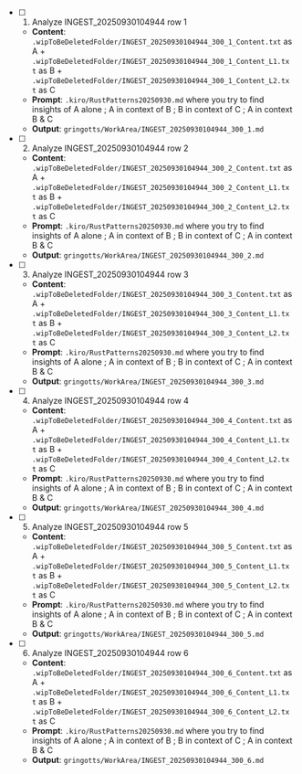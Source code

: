 - [ ] 1. Analyze INGEST_20250930104944 row 1
  - **Content**: `.wipToBeDeletedFolder/INGEST_20250930104944_300_1_Content.txt` as A + `.wipToBeDeletedFolder/INGEST_20250930104944_300_1_Content_L1.txt` as B + `.wipToBeDeletedFolder/INGEST_20250930104944_300_1_Content_L2.txt` as C
  - **Prompt**: `.kiro/RustPatterns20250930.md` where you try to find insights of A alone ; A in context of B ; B in context of C ; A in context B & C
  - **Output**: `gringotts/WorkArea/INGEST_20250930104944_300_1.md`

- [ ] 2. Analyze INGEST_20250930104944 row 2
  - **Content**: `.wipToBeDeletedFolder/INGEST_20250930104944_300_2_Content.txt` as A + `.wipToBeDeletedFolder/INGEST_20250930104944_300_2_Content_L1.txt` as B + `.wipToBeDeletedFolder/INGEST_20250930104944_300_2_Content_L2.txt` as C
  - **Prompt**: `.kiro/RustPatterns20250930.md` where you try to find insights of A alone ; A in context of B ; B in context of C ; A in context B & C
  - **Output**: `gringotts/WorkArea/INGEST_20250930104944_300_2.md`

- [ ] 3. Analyze INGEST_20250930104944 row 3
  - **Content**: `.wipToBeDeletedFolder/INGEST_20250930104944_300_3_Content.txt` as A + `.wipToBeDeletedFolder/INGEST_20250930104944_300_3_Content_L1.txt` as B + `.wipToBeDeletedFolder/INGEST_20250930104944_300_3_Content_L2.txt` as C
  - **Prompt**: `.kiro/RustPatterns20250930.md` where you try to find insights of A alone ; A in context of B ; B in context of C ; A in context B & C
  - **Output**: `gringotts/WorkArea/INGEST_20250930104944_300_3.md`

- [ ] 4. Analyze INGEST_20250930104944 row 4
  - **Content**: `.wipToBeDeletedFolder/INGEST_20250930104944_300_4_Content.txt` as A + `.wipToBeDeletedFolder/INGEST_20250930104944_300_4_Content_L1.txt` as B + `.wipToBeDeletedFolder/INGEST_20250930104944_300_4_Content_L2.txt` as C
  - **Prompt**: `.kiro/RustPatterns20250930.md` where you try to find insights of A alone ; A in context of B ; B in context of C ; A in context B & C
  - **Output**: `gringotts/WorkArea/INGEST_20250930104944_300_4.md`

- [ ] 5. Analyze INGEST_20250930104944 row 5
  - **Content**: `.wipToBeDeletedFolder/INGEST_20250930104944_300_5_Content.txt` as A + `.wipToBeDeletedFolder/INGEST_20250930104944_300_5_Content_L1.txt` as B + `.wipToBeDeletedFolder/INGEST_20250930104944_300_5_Content_L2.txt` as C
  - **Prompt**: `.kiro/RustPatterns20250930.md` where you try to find insights of A alone ; A in context of B ; B in context of C ; A in context B & C
  - **Output**: `gringotts/WorkArea/INGEST_20250930104944_300_5.md`

- [ ] 6. Analyze INGEST_20250930104944 row 6
  - **Content**: `.wipToBeDeletedFolder/INGEST_20250930104944_300_6_Content.txt` as A + `.wipToBeDeletedFolder/INGEST_20250930104944_300_6_Content_L1.txt` as B + `.wipToBeDeletedFolder/INGEST_20250930104944_300_6_Content_L2.txt` as C
  - **Prompt**: `.kiro/RustPatterns20250930.md` where you try to find insights of A alone ; A in context of B ; B in context of C ; A in context B & C
  - **Output**: `gringotts/WorkArea/INGEST_20250930104944_300_6.md`

